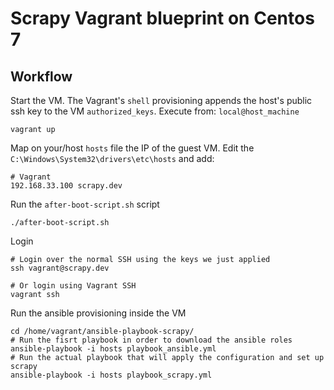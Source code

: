 # Scrapy Vagrant blueprint on Centos 7

## Workflow

Start the VM. The Vagrant's `shell` provisioning appends the host's public ssh key to the VM `authorized_keys`. Execute from: `local@host_machine`

```
vagrant up
```

Map on your/host `hosts` file the IP of the guest VM. Edit the `C:\Windows\System32\drivers\etc\hosts` and add:

```
# Vagrant
192.168.33.100 scrapy.dev
```

Run the `after-boot-script.sh` script

```
./after-boot-script.sh
```

Login

```
# Login over the normal SSH using the keys we just applied
ssh vagrant@scrapy.dev

# Or login using Vagrant SSH
vagrant ssh
```

Run the ansible provisioning inside the VM

```
cd /home/vagrant/ansible-playbook-scrapy/
# Run the fisrt playbook in order to download the ansible roles
ansible-playbook -i hosts playbook_ansible.yml
# Run the actual playbook that will apply the configuration and set up scrapy
ansible-playbook -i hosts playbook_scrapy.yml
```

